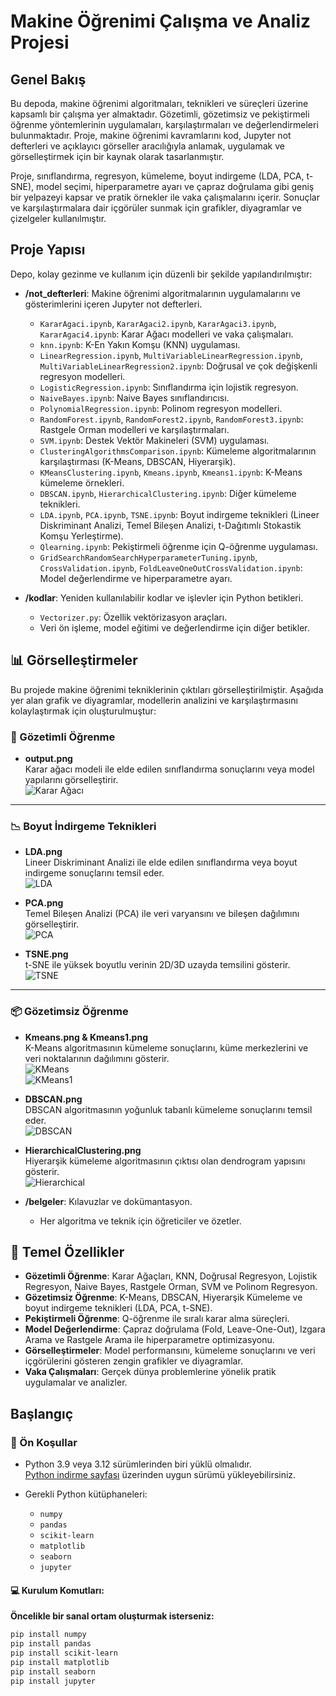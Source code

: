 # Makine Öğrenimi Çalışma ve Analiz Projesi

## Genel Bakış
Bu depoda, makine öğrenimi algoritmaları, teknikleri ve süreçleri üzerine kapsamlı bir çalışma yer almaktadır. Gözetimli, gözetimsiz ve pekiştirmeli öğrenme yöntemlerinin uygulamaları, karşılaştırmaları ve değerlendirmeleri bulunmaktadır. Proje, makine öğrenimi kavramlarını kod, Jupyter not defterleri ve açıklayıcı görseller aracılığıyla anlamak, uygulamak ve görselleştirmek için bir kaynak olarak tasarlanmıştır.

Proje, sınıflandırma, regresyon, kümeleme, boyut indirgeme (LDA, PCA, t-SNE), model seçimi, hiperparametre ayarı ve çapraz doğrulama gibi geniş bir yelpazeyi kapsar ve pratik örnekler ile vaka çalışmalarını içerir. Sonuçlar ve karşılaştırmalara dair içgörüler sunmak için grafikler, diyagramlar ve çizelgeler kullanılmıştır.

## Proje Yapısı
Depo, kolay gezinme ve kullanım için düzenli bir şekilde yapılandırılmıştır:

- **/not_defterleri**: Makine öğrenimi algoritmalarının uygulamalarını ve gösterimlerini içeren Jupyter not defterleri.
  - `KararAgaci.ipynb`, `KararAgaci2.ipynb`, `KararAgaci3.ipynb`, `KararAgaci4.ipynb`: Karar Ağacı modelleri ve vaka çalışmaları.
  - `knn.ipynb`: K-En Yakın Komşu (KNN) uygulaması.
  - `LinearRegression.ipynb`, `MultiVariableLinearRegression.ipynb`, `MultiVariableLinearRegression2.ipynb`: Doğrusal ve çok değişkenli regresyon modelleri.
  - `LogisticRegression.ipynb`: Sınıflandırma için lojistik regresyon.
  - `NaiveBayes.ipynb`: Naive Bayes sınıflandırıcısı.
  - `PolynomialRegression.ipynb`: Polinom regresyon modelleri.
  - `RandomForest.ipynb`, `RandomForest2.ipynb`, `RandomForest3.ipynb`: Rastgele Orman modelleri ve karşılaştırmaları.
  - `SVM.ipynb`: Destek Vektör Makineleri (SVM) uygulaması.
  - `ClusteringAlgorithmsComparison.ipynb`: Kümeleme algoritmalarının karşılaştırması (K-Means, DBSCAN, Hiyerarşik).
  - `KMeansClustering.ipynb`, `Kmeans.ipynb`, `Kmeans1.ipynb`: K-Means kümeleme örnekleri.
  - `DBSCAN.ipynb`, `HierarchicalClustering.ipynb`: Diğer kümeleme teknikleri.
  - `LDA.ipynb`, `PCA.ipynb`, `TSNE.ipynb`: Boyut indirgeme teknikleri (Lineer Diskriminant Analizi, Temel Bileşen Analizi, t-Dağıtımlı Stokastik Komşu Yerleştirme).
  - `Qlearning.ipynb`: Pekiştirmeli öğrenme için Q-öğrenme uygulaması.
  - `GridSearchRandomSearchHyperparameterTuning.ipynb`, `CrossValidation.ipynb`, `FoldLeaveOneOutCrossValidation.ipynb`: Model değerlendirme ve hiperparametre ayarı.

- **/kodlar**: Yeniden kullanılabilir kodlar ve işlevler için Python betikleri.
  - `Vectorizer.py`: Özellik vektörizasyon araçları.
  - Veri ön işleme, model eğitimi ve değerlendirme için diğer betikler.

## 📊 Görselleştirmeler

Bu projede makine öğrenimi tekniklerinin çıktıları görselleştirilmiştir. Aşağıda yer alan grafik ve diyagramlar, modellerin analizini ve karşılaştırmasını kolaylaştırmak için oluşturulmuştur:

### 🧠 Gözetimli Öğrenme

- **output.png**  
  Karar ağacı modeli ile elde edilen sınıflandırma sonuçlarını veya model yapılarını görselleştirir.  
  ![Karar Ağacı](Gozetimli_Ogrenme/output.png)

---

### 📉 Boyut İndirgeme Teknikleri

- **LDA.png**  
  Lineer Diskriminant Analizi ile elde edilen sınıflandırma veya boyut indirgeme sonuçlarını temsil eder.  
  ![LDA](Boyut_İndirgeme/LDA.png)

- **PCA.png**  
  Temel Bileşen Analizi (PCA) ile veri varyansını ve bileşen dağılımını görselleştirir.  
  ![PCA](Boyut_İndirgeme/PCA.png)

- **TSNE.png**  
  t-SNE ile yüksek boyutlu verinin 2D/3D uzayda temsilini gösterir.  
  ![TSNE](Boyut_İndirgeme/TSNE.png)

---

### 📦 Gözetimsiz Öğrenme

- **Kmeans.png & Kmeans1.png**  
  K-Means algoritmasının kümeleme sonuçlarını, küme merkezlerini ve veri noktalarının dağılımını gösterir.  
  ![KMeans](Gozetimsiz_Ogrenme/Kmeans.png)  
  ![KMeans1](Gozetimsiz_Ogrenme/Kmeans1.png)

- **DBSCAN.png**  
  DBSCAN algoritmasının yoğunluk tabanlı kümeleme sonuçlarını temsil eder.  
  ![DBSCAN](Gozetimsiz_Ogrenme/DBSCAN.png)

- **HierarchicalClustering.png**  
  Hiyerarşik kümeleme algoritmasının çıktısı olan dendrogram yapısını gösterir.  
  ![Hierarchical](Gozetimsiz_Ogrenme/HierarchicalClustering.png)


- **/belgeler**: Kılavuzlar ve dokümantasyon.
  - Her algoritma ve teknik için öğreticiler ve özetler.

## 🌟 Temel Özellikler
- **Gözetimli Öğrenme**: Karar Ağaçları, KNN, Doğrusal Regresyon, Lojistik Regresyon, Naive Bayes, Rastgele Orman, SVM ve Polinom Regresyon.
- **Gözetimsiz Öğrenme**: K-Means, DBSCAN, Hiyerarşik Kümeleme ve boyut indirgeme teknikleri (LDA, PCA, t-SNE).
- **Pekiştirmeli Öğrenme**: Q-öğrenme ile sıralı karar alma süreçleri.
- **Model Değerlendirme**: Çapraz doğrulama (Fold, Leave-One-Out), Izgara Arama ve Rastgele Arama ile hiperparametre optimizasyonu.
- **Görselleştirmeler**: Model performansını, kümeleme sonuçlarını ve veri içgörülerini gösteren zengin grafikler ve diyagramlar.
- **Vaka Çalışmaları**: Gerçek dünya problemlerine yönelik pratik uygulamalar ve analizler.

## Başlangıç

### 📌 Ön Koşullar

- Python 3.9 veya 3.12 sürümlerinden biri yüklü olmalıdır.  
  [Python indirme sayfası](https://www.python.org/downloads/) üzerinden uygun sürümü yükleyebilirsiniz.

- Gerekli Python kütüphaneleri:
  - `numpy`
  - `pandas`
  - `scikit-learn`
  - `matplotlib`
  - `seaborn`
  - `jupyter`

#### 💻 Kurulum Komutları:

**Öncelikle bir sanal ortam oluşturmak isterseniz:**
```bash
pip install numpy
pip install pandas
pip install scikit-learn
pip install matplotlib
pip install seaborn
pip install jupyter



